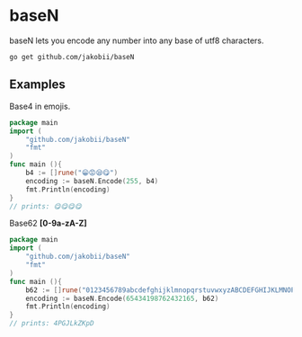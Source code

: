 # baseN
baseN lets you encode any number into any base of utf8 characters.

`go get github.com/jakobii/baseN`

## Examples
Base4 in emojis.
```go
package main
import (
    "github.com/jakobii/baseN"
    "fmt"
)
func main (){
    b4 := []rune("😁😡😪😋")
    encoding := baseN.Encode(255, b4)
    fmt.Println(encoding)
}
// prints: 😋😋😋😋
```

Base62 __[0-9a-zA-Z]__
```go
package main
import (
    "github.com/jakobii/baseN"
    "fmt"
)
func main (){
    b62 := []rune("0123456789abcdefghijklmnopqrstuvwxyzABCDEFGHIJKLMNOPQRSTUVWXYZ")
    encoding := baseN.Encode(65434198762432165, b62)
    fmt.Println(encoding)
}
// prints: 4PGJLkZKpD
```